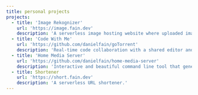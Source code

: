 ```yaml
---
title: personal projects
projects:
  - title: 'Image Rekognizer'
    url: 'https://image.fain.dev'
    description: 'A serverless image hosting website where uploaded images are stored, identified via AWS Rekognition, and labelled.'
  - title: 'Code With Me'
    url: 'https://github.com/danielfain/goTorrent'
    description: 'Real-time code collaboration with a shared editor and chatbox.  The editor has different language modes to support syntax highlighting and error detection.'
  - title: 'Home Media Server'
    url: 'https://github.com/danielfain/home-media-server'
    description: 'Interactive and beautiful command line tool that generates a Docker Compose file personalized to your choices with a complete and automated home media server.'
  - title: Shortener
    url: 'https://short.fain.dev'
    description: 'A serverless URL shortener.'
---
```

